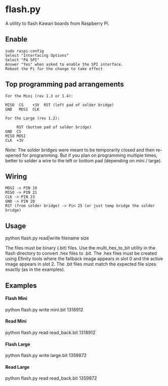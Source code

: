 # flash.py

A utility to flash Kawari boards from Raspberry Pi.

## Enable

    sudo raspi-config
    Select "Interfacing Options"
    Select "P4 SPI"
    Answer "Yes" when asked to enable the SPI interface.
    Reboot the Pi for the change to take effect

## Top programming pad arrangements

    For the Mini (rev 1.3 or 1.4):

    MISO  CS    +3V  RST (left pad of solder bridge)
    GND   MOSI  CLK

    For the Large (rev 1.2):

         RST (bottom pad of solder bridge)
    GND  CS
    MISO MOSI
    CLK  +3V

Note: The solder bridges were meant to be temporarily closed and then re-opened for programming.  But if you plan on programming multiple times, better to solder a wire to the left or bottom pad (depending on mini / large).

## Wiring

    MOSI -> PIN 19
    MISO -> PIN 21
    CLK -> PIN 23
    GND -> PIN 20
    RST (from solder bridge) -> Pin 25 (or just temp bridge the solder bridge)

## Usage

   python flash.py read|write filename size

   The files must be binary (.bit) files. Use the multi_hex_to_bit utility in the flash directory to convert .hex files to .bit.  The .hex files must be created using Efinity tools where the fallback image appears in slot 0 and the active image appears in slot 2.  The .bit files must match the expected file sizes exactly (as in the examples).

## Examples

#### Flash Mini

   python flash.py write mini.bit 1318912

#### Read Mini

   python flash.py read read_back.bit 1318912

#### Flash Large

   python flash.py write large.bit 1359872

#### Read Large

   python flash.py read read_back.bit 1359872

